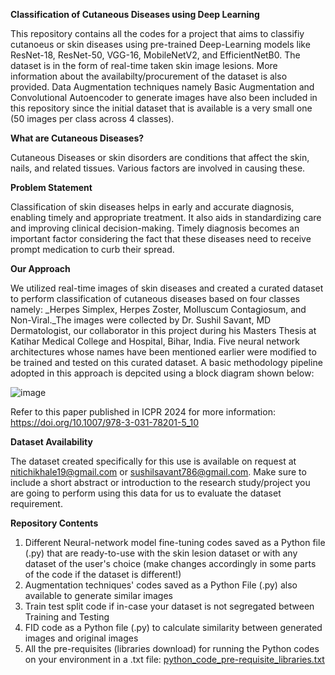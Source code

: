 **Classification of Cutaneous Diseases using Deep Learning**

This repository contains all the codes for a project that aims to classifiy cutanoeus or skin diseases using pre-trained Deep-Learning models like ResNet-18, ResNet-50, VGG-16, MobileNetV2, and EfficientNetB0. The dataset is in the form of real-time taken skin image lesions. More information about the availabilty/procurement of the dataset is also provided. Data Augmentation techniques namely Basic Augmentation and Convolutional Autoencoder to generate images have also been included in this repository since the initial dataset that is available is a very small one (50 images per class across 4 classes).

**What are Cutaneous Diseases?**

Cutaneous Diseases or skin disorders are conditions that affect the skin, nails, and related tissues. Various factors are involved in causing these. 

**Problem Statement**

Classification of skin diseases helps in early and accurate diagnosis, enabling timely and appropriate treatment. It also aids in standardizing care and improving clinical decision-making. Timely diagnosis becomes an important factor considering the fact that these diseases need to receive prompt medication to curb their spread. 

**Our Approach**

We utilized real-time images of skin diseases and created a curated dataset to perform classification of cutaneous diseases based on four classes namely: _Herpes Simplex, Herpes Zoster, Molluscum Contagiosum, and Non-Viral._The images were collected by Dr. Sushil Savant, MD Dermatologist, our collaborator in this project during his Masters Thesis at Katihar Medical College and Hospital, Bihar, India. Five neural network architectures whose names have been mentioned earlier were modified to be trained and tested on this curated dataset. A basic methodology pipeline adopted in this approach is depcited using a block diagram shown below:


![image](https://github.com/user-attachments/assets/de818def-b143-41f4-8e93-0b54c394a1e2)


Refer to this paper published in ICPR 2024 for more information: https://doi.org/10.1007/978-3-031-78201-5_10 

**Dataset Availability** 

The dataset created specifically for this use is available on request at nitichikhale19@gmail.com or sushilsavant786@gmail.com. Make sure to include a short abstract or introduction to the research study/project you are going to perform using this data for us to evaluate the dataset requirement.

**Repository Contents**

1. Different Neural-network model fine-tuning codes saved as a Python file (.py) that are ready-to-use with the skin lesion dataset or with any dataset of the user's choice (make changes accordingly in some parts of the code if the dataset is different!)
2. Augmentation techniques' codes saved as a Python File (.py) also available to generate similar images
3. Train test split code if in-case your dataset is not segregated between Training and Testing
4. FID code as a Python file (.py) to calculate similarity between generated images and original images
5. All the pre-requisites (libraries download) for running the Python codes on your environment in a .txt file: [python_code_pre-requisite_libraries.txt](https://github.com/JaySawant31/Deep-Learning-based-classification-of-Cutaneous-Diseases/blob/main/python_code_pre-requisite_libraries.txt)


